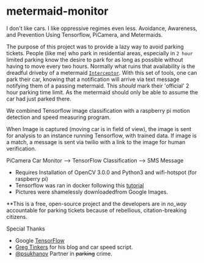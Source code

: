 # metermaid-monitor
I don't like cars. I like oppressive regimes even less. 
Avoidance, Awareness, and Prevention Using Tensorflow, PiCamera, and Metermaids. 

The purpose of this project was to provide a lazy way to avoid parking tickets. People (like me) who park in residential areas, especially in `2 hour` limited parking know the desire to park for as long as possible without having to move every two hours. Normally what ruins that availability is the dreadful driveby of a metermaid [`Interceptor`](https://www.google.com/search?q=images+interceptor+metermaid&safe=off&espv=2&biw=1321&bih=659&source=lnms&tbm=isch&sa=X&ved=0ahUKEwjjob2Ap4fPAhVfVWMKHaieC-YQ_AUIBigB). With this set of tools, one can park their car, knowing that a notification will arrive via text message notifying them of a passing metermaid. This _should_ mark their 'official' 2 hour parking time limit. As the metermaid should only be able to assume the car had just parked there.

We combined Tensorflow image classification with a raspberry pi motion detection and speed measuring program.


When Image is captured (moving car is in field of view), the image is sent for analysis to an instance running Tensorflow, with trained data.
If image is a match, a message is sent via twilio with a link to the image for human verification.

PiCamera Car Monitor --> TensorFlow Classification --> SMS Message

- Requires Installation of OpenCV 3.0.0 and Python3 and wifi-hotspot (for raspberry pi)
- Tensorflow was ran in docker following this [tutorial](https://codelabs.developers.google.com/codelabs/tensorflow-for-poets/index.html?index=..%2F..%2Findex#5)
- Pictures were shamelessly downloadedfrom Google Images. 


**This is a free, open-source project and the developers are in _no_way_ accountable for parking tickets because of rebellious, citation-breaking citizens. 

Special Thanks
- Google [TensorFlow](https://www.tensorflow.org/)
- [Greg Tinkers](https://gregtinkers.wordpress.com/2016/03/25/car-speed-detector/) for his blog and car speed script.
- [@psukhanov](https://github.com/psukhanov) Partner in ~~parking~~ crime.

